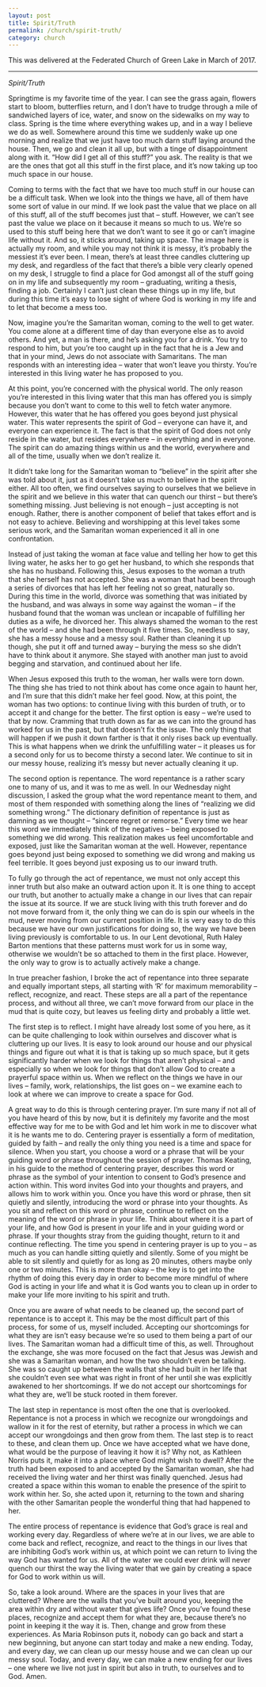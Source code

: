 ```yaml
---
layout: post
title: Spirit/Truth
permalink: /church/spirit-truth/
category: church
---
```


This was delivered at the Federated Church of Green Lake in March of 2017.

* * * 

_Spirit/Truth_

Springtime is my favorite time of the year. I can see the grass again, flowers start to bloom, butterflies return, and I don’t have to trudge through a mile of sandwiched layers of ice, water, and snow on the sidewalks on my way to class. Spring is the time where everything wakes up, and in a way I believe we do as well. Somewhere around this time we suddenly wake up one morning and realize that we just have too much darn stuff laying around the house. Then, we go and clean it all up, but with a tinge of disappointment along with it. “How did I get all of this stuff?” you ask. The reality is that we are the ones that got all this stuff in the first place, and it’s now taking up too much space in our house. 

Coming to terms with the fact that we have too much stuff in our house can be a difficult task. When we look into the things we have, all of them have some sort of value in our mind. If we look past the value that we place on all of this stuff, all of the stuff becomes just that – stuff. However, we can’t see past the value we place on it because it means so much to us. We’re so used to this stuff being here that we don’t want to see it go or can’t imagine life without it. And so, it sticks around, taking up space. The image here is actually my room, and while you may not think it is messy, it’s probably the messiest it’s ever been. I mean, there’s at least three candles cluttering up my desk, and regardless of the fact that there’s a bible very clearly opened on my desk, I struggle to find a place for God amongst all of the stuff going on in my life and subsequently my room – graduating, writing a thesis, finding a job. Certainly I can’t just clean these things up in my life, but during this time it’s easy to lose sight of where God is working in my life and to let that become a mess too. 

Now, imagine you’re the Samaritan woman, coming to the well to get water. You come alone at a different time of day than everyone else as to avoid others. And yet, a man is there, and he’s asking you for a drink. You try to respond to him, but you’re too caught up in the fact that he is a Jew and that in your mind, Jews do not associate with Samaritans. The man responds with an interesting idea – water that won’t leave you thirsty. You’re interested in this living water he has proposed to you.

At this point, you’re concerned with the physical world. The only reason you’re interested in this living water that this man has offered you is simply because you don’t want to come to this well to fetch water anymore. However, this water that he has offered you goes beyond just physical water. This water represents the spirit of God – everyone can have it, and everyone can experience it. The fact is that the spirit of God does not only reside in the water, but resides everywhere – in everything and in everyone. The spirit can do amazing things within us and the world, everywhere and all of the time, usually when we don’t realize it. 

It didn’t take long for the Samaritan woman to “believe” in the spirit after she was told about it, just as it doesn’t take us much to believe in the spirit either. All too often, we find ourselves saying to ourselves that we believe in the spirit and we believe in this water that can quench our thirst – but there’s something missing. Just believing is not enough – just accepting is not enough. Rather, there is another component of belief that takes effort and is not easy to achieve. Believing and worshipping at this level takes some serious work, and the Samaritan woman experienced it all in one confrontation.

Instead of just taking the woman at face value and telling her how to get this living water, he asks her to go get her husband, to which she responds that she has no husband. Following this, Jesus exposes to the woman a truth that she herself has not accepted. She was a woman that had been through a series of divorces that has left her feeling not so great, naturally so. During this time in the world, divorce was something that was initiated by the husband, and was always in some way against the woman – if the husband found that the woman was unclean or incapable of fulfilling her duties as a wife, he divorced her. This always shamed the woman to the rest of the world – and she had been through it five times. So, needless to say, she has a messy house and a messy soul. Rather than cleaning it up though, she put it off and turned away – burying the mess so she didn’t have to think about it anymore. She stayed with another man just to avoid begging and starvation, and continued about her life. 

When Jesus exposed this truth to the woman, her walls were torn down. The thing she has tried to not think about has come once again to haunt her, and I’m sure that this didn’t make her feel good. Now, at this point, the woman has two options: to continue living with this burden of truth, or to accept it and change for the better. The first option is easy – we’re used to that by now. Cramming that truth down as far as we can into the ground has worked for us in the past, but that doesn’t fix the issue. The only thing that will happen if we push it down farther is that it only rises back up eventually. This is what happens when we drink the unfulfilling water – it pleases us for a second only for us to become thirsty a second later. We continue to sit in our messy house, realizing it’s messy but never actually cleaning it up.

The second option is repentance. The word repentance is a rather scary one to many of us, and it was to me as well. In our Wednesday night discussion, I asked the group what the word repentance meant to them, and most of them responded with something along the lines of “realizing we did something wrong.” The dictionary definition of repentance is just as damning as we thought – “sincere regret or remorse.” Every time we hear this word we immediately think of the negatives – being exposed to something we did wrong. This realization makes us feel uncomfortable and exposed, just like the Samaritan woman at the well. However, repentance goes beyond just being exposed to something we did wrong and making us feel terrible. It goes beyond just exposing us to our inward truth.

To fully go through the act of repentance, we must not only accept this inner truth but also make an outward action upon it. It is one thing to accept our truth, but another to actually make a change in our lives that can repair the issue at its source. If we are stuck living with this truth forever and do not move forward from it, the only thing we can do is spin our wheels in the mud, never moving from our current position in life. It is very easy to do this because we have our own justifications for doing so, the way we have been living previously is comfortable to us. In our Lent devotional, Ruth Haley Barton mentions that these patterns must work for us in some way, otherwise we wouldn’t be so attached to them in the first place. However, the only way to grow is to actually actively make a change.

In true preacher fashion, I broke the act of repentance into three separate and equally important steps, all starting with ‘R’ for maximum memorability – reflect, recognize, and react. These steps are all a part of the repentance process, and without all three, we can’t move forward from our place in the mud that is quite cozy, but leaves us feeling dirty and probably a little wet.

The first step is to reflect. I might have already lost some of you here, as it can be quite challenging to look within ourselves and discover what is cluttering up our lives. It is easy to look around our house and our physical things and figure out what it is that is taking up so much space, but it gets significantly harder when we look for things that aren’t physical – and especially so when we look for things that don’t allow God to create a prayerful space within us. When we reflect on the things we have in our lives – family, work, relationships, the list goes on – we examine each to look at where we can improve to create a space for God.

A great way to do this is through centering prayer. I’m sure many if not all of you have heard of this by now, but it is definitely my favorite and the most effective way for me to be with God and let him work in me to discover what it is he wants me to do. Centering prayer is essentially a form of meditation, guided by faith – and really the only thing you need is a time and space for silence. When you start, you choose a word or a phrase that will be your guiding word or phrase throughout the session of prayer. Thomas Keating, in his guide to the method of centering prayer, describes this word or phrase as the symbol of your intention to consent to God’s presence and action within. This word invites God into your thoughts and prayers, and allows him to work within you. Once you have this word or phrase, then sit quietly and silently, introducing the word or phrase into your thoughts. As you sit and reflect on this word or phrase, continue to reflect on the meaning of the word or phrase in your life. Think about where it is a part of your life, and how God is present in your life and in your guiding word or phrase. If your thoughts stray from the guiding thought, return to it and continue reflecting. The time you spend in centering prayer is up to you – as much as you can handle sitting quietly and silently. Some of you might be able to sit silently and quietly for as long as 20 minutes, others maybe only one or two minutes. This is more than okay – the key is to get into the rhythm of doing this every day in order to become more mindful of where God is acting in your life and what it is God wants you to clean up in order to make your life more inviting to his spirit and truth. 

Once you are aware of what needs to be cleaned up, the second part of repentance is to accept it. This may be the most difficult part of this process, for some of us, myself included. Accepting our shortcomings for what they are isn’t easy because we’re so used to them being a part of our lives. The Samaritan woman had a difficult time of this, as well. Throughout the exchange, she was more focused on the fact that Jesus was Jewish and she was a Samaritan woman, and how the two shouldn’t even be talking. She was so caught up between the walls that she had built in her life that she couldn’t even see what was right in front of her until she was explicitly awakened to her shortcomings. If we do not accept our shortcomings for what they are, we’ll be stuck rooted in them forever. 

The last step in repentance is most often the one that is overlooked. Repentance is not a process in which we recognize our wrongdoings and wallow in it for the rest of eternity, but rather a process in which we can accept our wrongdoings and then grow from them. The last step is to react to these, and clean them up. Once we have accepted what we have done, what would be the purpose of leaving it how it is? Why not, as Kathleen Norris puts it, make it into a place where God might wish to dwell? After the truth had been exposed to and accepted by the Samaritan woman, she had received the living water and her thirst was finally quenched. Jesus had created a space within this woman to enable the presence of the spirit to work within her. So, she acted upon it, returning to the town and sharing with the other Samaritan people the wonderful thing that had happened to her. 

The entire process of repentance is evidence that God’s grace is real and working every day. Regardless of where we’re at in our lives, we are able to come back and reflect, recognize, and react to the things in our lives that are inhibiting God’s work within us, at which point we can return to living the way God has wanted for us. All of the water we could ever drink will never quench our thirst the way the living water that we gain by creating a space for God to work within us will. 

So, take a look around. Where are the spaces in your lives that are cluttered? Where are the walls that you’ve built around you, keeping the area within dry and without water that gives life? Once you’ve found these places, recognize and accept them for what they are, because there’s no point in keeping it the way it is. Then, change and grow from these experiences. As Maria Robinson puts it, nobody can go back and start a new beginning, but anyone can start today and make a new ending. Today, and every day, we can clean up our messy house and we can clean up our messy soul. Today, and every day, we can make a new ending for our lives – one where we live not just in spirit but also in truth, to ourselves and to God. Amen.

    
